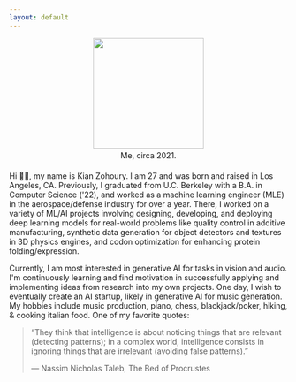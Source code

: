 ```yaml
---
layout: default
---
```

<div style="display: flex; justify-content: center; margin-bottom: 4px">
<img src="https://avatars.githubusercontent.com/u/70612140?v=4" width="200">
</div>
<div style="display: flex; justify-content: center; margin-bottom: 20px">
<figcaption>Me, circa 2021. </figcaption>
</div>
Hi 👋🏼, my name is Kian Zohoury. I am 27 and was born and raised in Los Angeles, CA. 
Previously, I graduated from U.C. Berkeley with a B.A. in Computer Science ('22), 
and worked as a machine learning engineer (MLE) in the aerospace/defense industry 
for over a year. There, I worked on a variety of ML/AI projects involving
designing, developing, and deploying deep learning models for 
real-world problems like quality control in additive manufacturing, 
synthetic data generation for object detectors and textures in 3D physics engines, and 
codon optimization for enhancing protein folding/expression. 

Currently, I am most interested in generative AI for tasks in vision and audio. 
I'm continuously learning and find motivation in successfully applying and implementing 
ideas from research into my own projects. One day, I wish to eventually create 
an AI startup, likely in generative AI for music generation. My hobbies include 
music production, piano, chess, blackjack/poker, hiking, & cooking italian food.
One of my favorite quotes:

> “They think that intelligence is about noticing things that are relevant 
> (detecting patterns); in a complex world, intelligence consists in ignoring 
> things that are irrelevant (avoiding false patterns).”
> 
> — Nassim Nicholas Taleb, The Bed of Procrustes